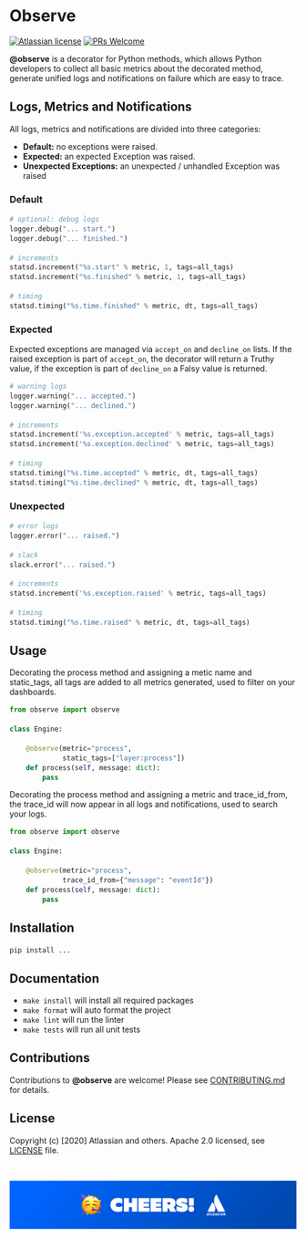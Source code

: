 # Observe

[![Atlassian license](https://img.shields.io/badge/license-Apache%202.0-blue.svg?style=flat-square)](LICENSE) [![PRs Welcome](https://img.shields.io/badge/PRs-welcome-brightgreen.svg?style=flat-square)](CONTRIBUTING.md)

**@observe** is a decorator for Python methods, which allows Python developers to collect all basic metrics about the decorated method, generate unified logs and notifications on failure which are easy to trace.

## Logs, Metrics and Notifications

All logs, metrics and notifications are divided into three categories:

* **Default:** no exceptions were raised.
* **Expected:** an expected Exception was raised.
* **Unexpected Exceptions:** an unexpected / unhandled Exception was raised

### Default
```python
# optional: debug logs
logger.debug("... start.")
logger.debug("... finished.")

# increments
statsd.increment("%s.start" % metric, 1, tags=all_tags)
statsd.increment("%s.finished" % metric, 1, tags=all_tags)

# timing
statsd.timing("%s.time.finished" % metric, dt, tags=all_tags)
```

### Expected
Expected exceptions are managed via ```accept_on``` and ```decline_on``` lists. If the raised exception is part of `accept_on`, the decorator will return a Truthy value, if the exception is part of `decline_on` a Falsy value is returned.

```python
# warning logs
logger.warning("... accepted.")
logger.warning("... declined.")

# increments
statsd.increment('%s.exception.accepted' % metric, tags=all_tags)
statsd.increment('%s.exception.declined' % metric, tags=all_tags)

# timing
statsd.timing("%s.time.accepted" % metric, dt, tags=all_tags)
statsd.timing("%s.time.declined" % metric, dt, tags=all_tags)
```

### Unexpected
```python
# error logs
logger.error("... raised.")

# slack
slack.error("... raised.")

# increments
statsd.increment('%s.exception.raised' % metric, tags=all_tags)

# timing
statsd.timing("%s.time.raised" % metric, dt, tags=all_tags)
```

## Usage
Decorating the process method and assigning a metic name and static_tags, all tags are added to all metrics generated, used to filter on your dashboards.

```python
from observe import observe

class Engine:

    @observe(metric="process",
             static_tags=["layer:process"])
    def process(self, message: dict):
        pass
```

Decorating the process method and assigning a metric and trace_id_from, the trace_id will now appear in all logs and notifications, used to search your logs.

```python
from observe import observe

class Engine:

    @observe(metric="process",
             trace_id_from={"message": "eventId"})
    def process(self, message: dict):
        pass
```

## Installation

`pip install ...`

## Documentation

* `make install` will install all required packages
* `make format` will auto format the project
* `make lint` will run the linter
* `make tests` will run all unit tests




## Contributions

Contributions to **@observe** are welcome! Please see [CONTRIBUTING.md](CONTRIBUTING.md) for details.

## License

Copyright (c) [2020] Atlassian and others.
Apache 2.0 licensed, see [LICENSE](LICENCE) file.

<br/>

[![With ❤️ from Atlassian](https://raw.githubusercontent.com/atlassian-internal/oss-assets/master/banner-cheers.png)](https://www.atlassian.com)

